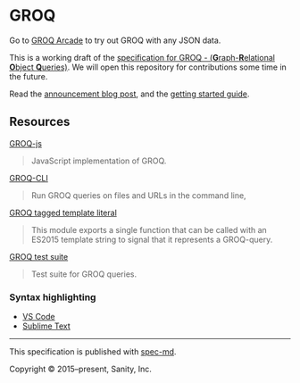 # GROQ

Go to [GROQ Arcade](https://groq.dev) to try out GROQ with any JSON data.

This is a working draft of the [specification for GROQ - (**G**raph-**R**elational **O**bject **Q**ueries)](https://sanity-io.github.io/GROQ/). We will open this repository for contributions some time in the future.

Read the [announcement blog post](https://www.sanity.io/blog/we-re-open-sourcing-groq-a-query-language-for-json-documents), and the [getting started guide](https://www.sanity.io/docs/data-store/how-queries-work).

## Resources

[GROQ-js](https://github.com/sanity-io/groq-js)

> JavaScript implementation of GROQ.

[GROQ-CLI](https://github.com/sanity-io/groq-cli)

> Run GROQ queries on files and URLs in the command line,

[GROQ tagged template literal](https://www.npmjs.com/package/groq)

>This module exports a single function that can be called with an ES2015 template string to signal that it represents a GROQ-query.

[GROQ test suite](https://github.com/sanity-io/groq-test-suite)

> Test suite for GROQ queries.

### Syntax highlighting

- [VS Code](https://github.com/sanity-io/vscode-sanity)
- [Sublime Text](https://github.com/alevroub/groq-syntax-highlighting)

---

This specification is published with [spec-md](https://spec-md.com).

Copyright © 2015–present, Sanity, Inc.
